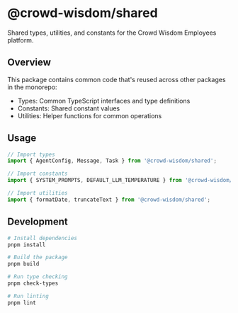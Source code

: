 # @crowd-wisdom/shared

Shared types, utilities, and constants for the Crowd Wisdom Employees platform.

## Overview

This package contains common code that's reused across other packages in the monorepo:

- Types: Common TypeScript interfaces and type definitions
- Constants: Shared constant values
- Utilities: Helper functions for common operations

## Usage

```typescript
// Import types
import { AgentConfig, Message, Task } from '@crowd-wisdom/shared';

// Import constants
import { SYSTEM_PROMPTS, DEFAULT_LLM_TEMPERATURE } from '@crowd-wisdom/shared';

// Import utilities
import { formatDate, truncateText } from '@crowd-wisdom/shared';
```

## Development

```bash
# Install dependencies
pnpm install

# Build the package
pnpm build

# Run type checking
pnpm check-types

# Run linting
pnpm lint
``` 